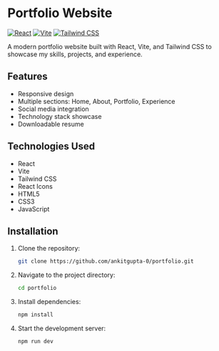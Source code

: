 # Portfolio Website

[![React](https://img.shields.io/badge/React-20232A?style=for-the-badge&logo=react&logoColor=61DAFB)](https://reactjs.org/)
[![Vite](https://img.shields.io/badge/Vite-B73BFE?style=for-the-badge&logo=vite&logoColor=FFD62E)](https://vitejs.dev/)
[![Tailwind CSS](https://img.shields.io/badge/Tailwind_CSS-38B2AC?style=for-the-badge&logo=tailwind-css&logoColor=white)](https://tailwindcss.com/)

A modern portfolio website built with React, Vite, and Tailwind CSS to showcase my skills, projects, and experience.

## Features
- Responsive design
- Multiple sections: Home, About, Portfolio, Experience
- Social media integration
- Technology stack showcase
- Downloadable resume

## Technologies Used
- React
- Vite
- Tailwind CSS
- React Icons
- HTML5
- CSS3
- JavaScript

## Installation
1. Clone the repository:
   ```bash
   git clone https://github.com/ankitgupta-0/portfolio.git
   ```
2. Navigate to the project directory:
   ```bash
   cd portfolio
   ```
3. Install dependencies:
   ```bash
   npm install
   ```
4. Start the development server:
   ```bash
   npm run dev
   ```
